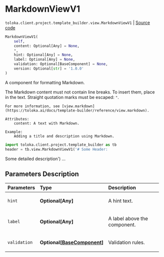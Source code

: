 # MarkdownViewV1
`toloka.client.project.template_builder.view.MarkdownViewV1` | [Source code](https://github.com/Toloka/toloka-kit/blob/v1.2.3/src/client/project/template_builder/view.py#L384)

```python
MarkdownViewV1(
    self,
    content: Optional[Any] = None,
    *,
    hint: Optional[Any] = None,
    label: Optional[Any] = None,
    validation: Optional[BaseComponent] = None,
    version: Optional[str] = '1.0.0'
)
```

A component for formatting Markdown.


The Markdown content must not contain line breaks. To insert them, place `
` in the text.
    Straight quotation marks must be escaped: `"`.

    For more information, see [view.markdown](https://toloka.ai/docs/template-builder/reference/view.markdown).

    Attributes:
        content: A text with Markdown.

    Example:
        Adding a title and description using Markdown.

```python
import toloka.client.project.template_builder as tb
header = tb.view.MarkdownViewV1('# Some Header:
```
Some detailed description')
        ...

## Parameters Description

| Parameters | Type | Description |
| :----------| :----| :-----------|
`hint`|**Optional\[Any\]**|<p>A hint text.</p>
`label`|**Optional\[Any\]**|<p>A label above the component.</p>
`validation`|**Optional\[[BaseComponent](toloka.client.project.template_builder.base.BaseComponent.md)\]**|<p>Validation rules.</p>
